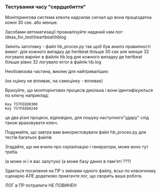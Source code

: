 ### Тестування часу "сердцебиття"

Моніторингова система клєнта надсилає сигнал що вона працездатна кожні 30 сек. або менше.

Засобами автоматизації проаналізуйте наданий нам лог: ideas_for_test\heartbeat\hblog

Змініть заготовку - файл hb_proces.py так щоб був аналіз правилності вимог:
    для кожного випадку де hertbeat більше 30 сек але менше 32 логувало варнінг в файлік hb.log
    для кожного випадку де hertbeat більше рівно 32 логувало error в файлік hb.log

Необовязова частина, виклик для найтриваліших:

(на оцінку не впливає, на самоцінку - впливає)

Врахуйте, що моніторінгових процесів декілька і вони ідентифікуються по ключу наприклад:

    Key TSTFEED0300
    Key TSTFEED0240

це два різні процеси, відповідно, для пошуку наступного"удару" слід також враховувати ключ.

Подумайте, що завтра вам використовувати файл hb_proces.py для тестів багатьох файлів

Згадайте, що ми вчили про серіалізацію і генератори, може воно тут треба.

(а може ні і я вас залутую) (а може базу даних в пам'яті ???)

Здається посилання на ПР з змінами одного файлу, всьо по класичному сценарію АЛЕ додатково приатачте лог, що сворить ваша робота.

ЛОГ в ПР потрапити НЕ ПОВИНЕН